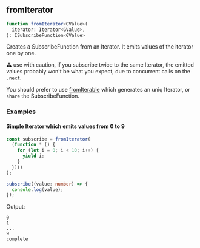 ## fromIterator

```ts
function fromIterator<GValue>(
  iterator: Iterator<GValue>,
): ISubscribeFunction<GValue>
```

Creates a SubscribeFunction from an Iterator. It emits values of the iterator one by one.

⚠️ use with caution, if you subscribe twice to the same Iterator, the emitted values probably won't be what you expect,
due to concurrent calls on the `.next`.

You should prefer to use [fromIterable](../from-iterable/from-iterable.md) which generates an uniq Iterator, or `share`
the SubscribeFunction.

### Examples

#### Simple Iterator which emits values from 0 to 9

```ts
const subscribe = fromIterator(
  (function * () {
    for (let i = 0; i < 10; i++) {
      yield i;
    }
  })()
);

subscribe((value: number) => {
  console.log(value);
});
```

Output:

```text
0
1
...
9
complete
```
